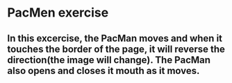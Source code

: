 # PacMen exercise
## In this excercise, the PacMan moves and when it touches the border of the page, it will reverse the direction(the image will change). The PacMan also opens and closes it mouth as it moves.

